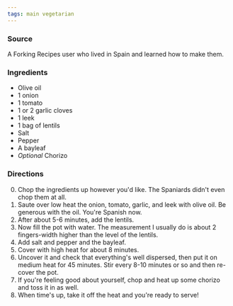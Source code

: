 ```yaml
---
tags: main vegetarian
---
```


### Source
A Forking Recipes user who lived in Spain and learned how to make them.

### Ingredients
* Olive oil
* 1 onion
* 1 tomato
* 1 or 2 garlic cloves
* 1 leek
* 1 bag of lentils
* Salt
* Pepper
* A bayleaf
* *Optional* Chorizo

### Directions
0. Chop the ingredients up however you'd like.  The Spaniards didn't even chop them at all.
0. Saute over low heat the onion, tomato, garlic, and leek with olive oil.  Be generous with the oil.  You're Spanish now.  
0. After about 5-6 minutes, add the lentils.  
0. Now fill the pot with water.  The measurement I usually do is about 2 fingers-width higher than the level of the lentils.  
0. Add salt and pepper and the bayleaf.  
0. Cover with high heat for about 8 minutes.  
0. Uncover it and check that everything's well dispersed, then put it on medium heat for 45 minutes.  Stir every 8-10 minutes or so and then re-cover the pot.  
0. If you're feeling good about yourself, chop and heat up some chorizo and toss it in as well.  
0. When time's up, take it off the heat and you're ready to serve!